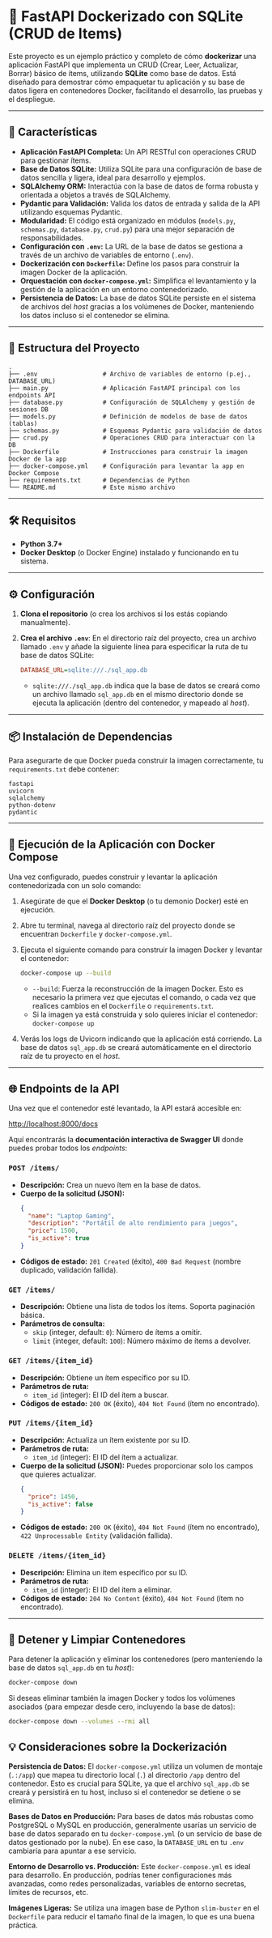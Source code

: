 # 🐳 FastAPI Dockerizado con SQLite (CRUD de Items)

Este proyecto es un ejemplo práctico y completo de cómo **dockerizar** una aplicación FastAPI que implementa un CRUD (Crear, Leer, Actualizar, Borrar) básico de ítems, utilizando **SQLite** como base de datos. Está diseñado para demostrar cómo empaquetar tu aplicación y su base de datos ligera en contenedores Docker, facilitando el desarrollo, las pruebas y el despliegue.

---

## 🚀 Características

* **Aplicación FastAPI Completa:** Un API RESTful con operaciones CRUD para gestionar ítems.
* **Base de Datos SQLite:** Utiliza SQLite para una configuración de base de datos sencilla y ligera, ideal para desarrollo y ejemplos.
* **SQLAlchemy ORM:** Interactúa con la base de datos de forma robusta y orientada a objetos a través de SQLAlchemy.
* **Pydantic para Validación:** Valida los datos de entrada y salida de la API utilizando esquemas Pydantic.
* **Modularidad:** El código está organizado en módulos (`models.py`, `schemas.py`, `database.py`, `crud.py`) para una mejor separación de responsabilidades.
* **Configuración con `.env`:** La URL de la base de datos se gestiona a través de un archivo de variables de entorno (`.env`).
* **Dockerización con `Dockerfile`:** Define los pasos para construir la imagen Docker de la aplicación.
* **Orquestación con `docker-compose.yml`:** Simplifica el levantamiento y la gestión de la aplicación en un entorno contenedorizado.
* **Persistencia de Datos:** La base de datos SQLite persiste en el sistema de archivos del *host* gracias a los volúmenes de Docker, manteniendo los datos incluso si el contenedor se elimina.

---

## 📂 Estructura del Proyecto

```
.
├── .env                  # Archivo de variables de entorno (p.ej., DATABASE_URL)
├── main.py               # Aplicación FastAPI principal con los endpoints API
├── database.py           # Configuración de SQLAlchemy y gestión de sesiones DB
├── models.py             # Definición de modelos de base de datos (tablas)
├── schemas.py            # Esquemas Pydantic para validación de datos
├── crud.py               # Operaciones CRUD para interactuar con la DB
├── Dockerfile            # Instrucciones para construir la imagen Docker de la app
├── docker-compose.yml    # Configuración para levantar la app en Docker Compose
├── requirements.txt      # Dependencias de Python
└── README.md             # Este mismo archivo
```

---

## 🛠️ Requisitos

* **Python 3.7+**
* **Docker Desktop** (o Docker Engine) instalado y funcionando en tu sistema.

---

## ⚙️ Configuración

1.  **Clona el repositorio** (o crea los archivos si los estás copiando manualmente).

2.  **Crea el archivo `.env`**: En el directorio raíz del proyecto, crea un archivo llamado `.env` y añade la siguiente línea para especificar la ruta de tu base de datos SQLite:

    ```ini
    DATABASE_URL=sqlite:///./sql_app.db
    ```
    
    * `sqlite:///./sql_app.db` indica que la base de datos se creará como un archivo llamado `sql_app.db` en el mismo directorio donde se ejecuta la aplicación (dentro del contenedor, y mapeado al *host*).

---

## 📦 Instalación de Dependencias

Para asegurarte de que Docker pueda construir la imagen correctamente, tu `requirements.txt` debe contener:

```
fastapi
uvicorn
sqlalchemy
python-dotenv
pydantic
```

---

## 🚀 Ejecución de la Aplicación con Docker Compose

Una vez configurado, puedes construir y levantar la aplicación contenedorizada con un solo comando:

1.  Asegúrate de que el **Docker Desktop** (o tu demonio Docker) esté en ejecución.

2.  Abre tu terminal, navega al directorio raíz del proyecto donde se encuentran `Dockerfile` y `docker-compose.yml`.

3.  Ejecuta el siguiente comando para construir la imagen Docker y levantar el contenedor:

    ```bash
    docker-compose up --build
    ```
    
    * `--build`: Fuerza la reconstrucción de la imagen Docker. Esto es necesario la primera vez que ejecutas el comando, o cada vez que realices cambios en el `Dockerfile` o `requirements.txt`.
    * Si la imagen ya está construida y solo quieres iniciar el contenedor: `docker-compose up`

4.  Verás los logs de Uvicorn indicando que la aplicación está corriendo. La base de datos `sql_app.db` se creará automáticamente en el directorio raíz de tu proyecto en el *host*.

---

## 🌐 Endpoints de la API

Una vez que el contenedor esté levantado, la API estará accesible en:

[http://localhost:8000/docs](http://localhost:8000/docs)

Aquí encontrarás la **documentación interactiva de Swagger UI** donde puedes probar todos los *endpoints*:

### `POST /items/`

* **Descripción:** Crea un nuevo ítem en la base de datos.
* **Cuerpo de la solicitud (JSON):**
    ```json
    {
      "name": "Laptop Gaming",
      "description": "Portátil de alto rendimiento para juegos",
      "price": 1500,
      "is_active": true
    }
    ```
* **Códigos de estado:** `201 Created` (éxito), `400 Bad Request` (nombre duplicado, validación fallida).

### `GET /items/`

* **Descripción:** Obtiene una lista de todos los ítems. Soporta paginación básica.
* **Parámetros de consulta:**
    * `skip` (integer, default: `0`): Número de ítems a omitir.
    * `limit` (integer, default: `100`): Número máximo de ítems a devolver.

### `GET /items/{item_id}`

* **Descripción:** Obtiene un ítem específico por su ID.
* **Parámetros de ruta:**
    * `item_id` (integer): El ID del ítem a buscar.
* **Códigos de estado:** `200 OK` (éxito), `404 Not Found` (ítem no encontrado).

### `PUT /items/{item_id}`

* **Descripción:** Actualiza un ítem existente por su ID.
* **Parámetros de ruta:**
    * `item_id` (integer): El ID del ítem a actualizar.
* **Cuerpo de la solicitud (JSON):** Puedes proporcionar solo los campos que quieres actualizar.
    ```json
    {
      "price": 1450,
      "is_active": false
    }
    ```
* **Códigos de estado:** `200 OK` (éxito), `404 Not Found` (ítem no encontrado), `422 Unprocessable Entity` (validación fallida).

### `DELETE /items/{item_id}`

* **Descripción:** Elimina un ítem específico por su ID.
* **Parámetros de ruta:**
    * `item_id` (integer): El ID del ítem a eliminar.
* **Códigos de estado:** `204 No Content` (éxito), `404 Not Found` (ítem no encontrado).

---

## 🛑 Detener y Limpiar Contenedores

Para detener la aplicación y eliminar los contenedores (pero manteniendo la base de datos `sql_app.db` en tu *host*):

```bash
docker-compose down
```

Si deseas eliminar también la imagen Docker y todos los volúmenes asociados (para empezar desde cero, incluyendo la base de datos):

```bash
docker-compose down --volumes --rmi all
```

## 💡 Consideraciones sobre la Dockerización

**Persistencia de Datos:** El `docker-compose.yml` utiliza un volumen de montaje (`.:/app`) que mapea tu directorio local (`.`) al directorio `/app` dentro del contenedor. Esto es crucial para SQLite, ya que el archivo `sql_app.db` se creará y persistirá en tu host, incluso si el contenedor se detiene o se elimina.

**Bases de Datos en Producción:** Para bases de datos más robustas como PostgreSQL o MySQL en producción, generalmente usarías un servicio de base de datos separado en tu `docker-compose.yml` (o un servicio de base de datos gestionado por la nube). En ese caso, la `DATABASE_URL` en tu `.env` cambiaría para apuntar a ese servicio.

**Entorno de Desarrollo vs. Producción:** Este `docker-compose.yml` es ideal para desarrollo. En producción, podrías tener configuraciones más avanzadas, como redes personalizadas, variables de entorno secretas, límites de recursos, etc.

**Imágenes Ligeras:** Se utiliza una imagen base de Python `slim-buster` en el `Dockerfile` para reducir el tamaño final de la imagen, lo que es una buena práctica.